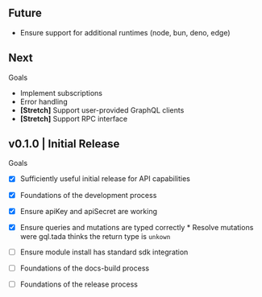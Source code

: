 ## Future
* Ensure support for additional runtimes (node, bun, deno, edge)

## Next

Goals
* Implement subscriptions
* Error handling
* **[Stretch]** Support user-provided GraphQL clients
* **[Stretch]** Support RPC interface

## v0.1.0 | Initial Release

Goals
- [x] Sufficiently useful initial release for API capabilities
- [x] Foundations of the development process
- [x] Ensure apiKey and apiSecret are working
- [x] Ensure queries and mutations are typed correctly
      * Resolve mutations were gql.tada thinks the return type is `unkown`
- [ ] Ensure module install has standard sdk integration
- [ ] Foundations of the docs-build process
- [ ] Foundations of the release process


